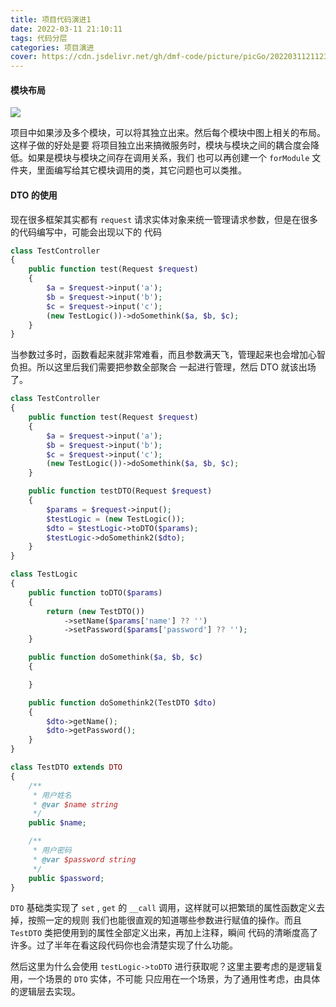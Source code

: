 ```yaml
---
title: 项目代码演进1
date: 2022-03-11 21:10:11
tags: 代码分层
categories: 项目演进
cover: https://cdn.jsdelivr.net/gh/dmf-code/picture/picGo/20220311211230.png
---
```


#### 模块布局

![](https://cdn.jsdelivr.net/gh/dmf-code/picture/picGo/20220312150405.png)

项目中如果涉及多个模块，可以将其独立出来。然后每个模块中图上相关的布局。这样子做的好处是要
将项目独立出来搞微服务时，模块与模块之间的耦合度会降低。如果是模块与模块之间存在调用关系，我们
也可以再创建一个 `forModule` 文件夹，里面编写给其它模块调用的类，其它问题也可以类推。

#### DTO 的使用

现在很多框架其实都有 `request` 请求实体对象来统一管理请求参数，但是在很多的代码编写中，可能会出现以下的
代码

```php
class TestController
{
    public function test(Request $request)
    {
        $a = $request->input('a');
        $b = $request->input('b');
        $c = $request->input('c');
        (new TestLogic())->doSomethink($a, $b, $c);
    }
}

```

当参数过多时，函数看起来就非常难看，而且参数满天飞，管理起来也会增加心智负担。所以这里后我们需要把参数全部聚合
一起进行管理，然后 DTO 就该出场了。

```php
class TestController
{
    public function test(Request $request)
    {
        $a = $request->input('a');
        $b = $request->input('b');
        $c = $request->input('c');
        (new TestLogic())->doSomethink($a, $b, $c);
    }

    public function testDTO(Request $request)
    {
        $params = $request->input();
        $testLogic = (new TestLogic());
        $dto = $testLogic->toDTO($params);
        $testLogic->doSomethink2($dto);
    }
}

class TestLogic
{
    public function toDTO($params)
    {
        return (new TestDTO())
            ->setName($params['name'] ?? '')
            ->setPassword($params['password'] ?? '');
    }

    public function doSomethink($a, $b, $c)
    {

    }

    public function doSomethink2(TestDTO $dto)
    {
        $dto->getName();
        $dto->getPassword();
    }
}

class TestDTO extends DTO
{
    /**
     * 用户姓名
     * @var $name string
     */
    public $name;

    /**
     * 用户密码
     * @var $password string
     */
    public $password;
}

```

`DTO` 基础类实现了 `set` , `get` 的 `__call` 调用，这样就可以把繁琐的属性函数定义去掉，按照一定的规则
我们也能很直观的知道哪些参数进行赋值的操作。而且 `TestDTO` 类把使用到的属性全部定义出来，再加上注释，瞬间
代码的清晰度高了许多。过了半年在看这段代码你也会清楚实现了什么功能。

然后这里为什么会使用 `testLogic->toDTO` 进行获取呢？这里主要考虑的是逻辑复用，一个场景的 `DTO` 实体，不可能
只应用在一个场景，为了通用性考虑，由具体的逻辑层去实现。
